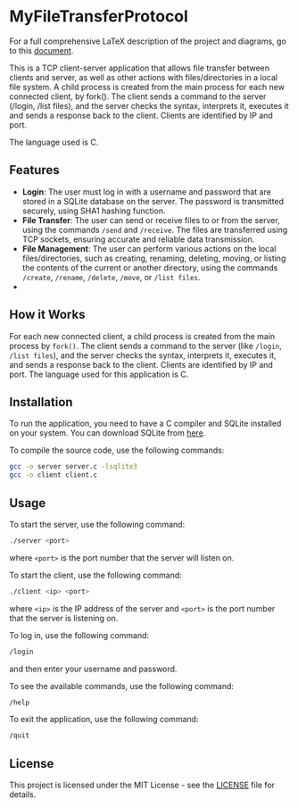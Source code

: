 # MyFileTransferProtocol 

For a full comprehensive LaTeX description of the project and diagrams, go to this [document](MyFTP.pdf).

This is a TCP client-server application that allows file transfer between clients and server, as well as other actions with files/directories in a local file system.
A child process is created from the main process for each new connected client, by fork(). The client sends a command to the server (/login, /list files), and the server checks the syntax, interprets it, executes it and sends a response back to the client. Clients are identified by IP and port.

The language used is C.

## Features

- **Login**: The user must log in with a username and password that are stored in a SQLite database on the server. The password is transmitted securely, using SHA1 hashing function.
- **File Transfer**: The user can send or receive files to or from the server, using the commands `/send` and `/receive`. The files are transferred using TCP sockets, ensuring accurate and reliable data transmission.
- **File Management**: The user can perform various actions on the local files/directories, such as creating, renaming, deleting, moving, or listing the contents of the current or another directory, using the commands `/create`, `/rename`, `/delete`, `/move`, or `/list files`.
- 

## How it Works

For each new connected client, a child process is created from the main process by `fork()`. The client sends a command to the server (like `/login`, `/list files`), and the server checks the syntax, interprets it, executes it, and sends a response back to the client. Clients are identified by IP and port. The language used for this application is C.

## Installation

To run the application, you need to have a C compiler and SQLite installed on your system. You can download SQLite from [here](https://www.sqlite.org/download.html).

To compile the source code, use the following commands:

```bash
gcc -o server server.c -lsqlite3
gcc -o client client.c
```



## Usage

To start the server, use the following command:

```bash
./server <port>
```

where `<port>` is the port number that the server will listen on.

To start the client, use the following command:

```bash
./client <ip> <port>
```

where `<ip>` is the IP address of the server and `<port>` is the port number that the server is listening on.

To log in, use the following command:

```bash
/login
```

and then enter your username and password.

To see the available commands, use the following command:

```bash
/help
```

To exit the application, use the following command:

```bash
/quit
```

## License

This project is licensed under the MIT License - see the [LICENSE](LICENSE) file for details.
